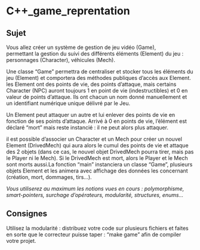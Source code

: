 # C++_game_reprentation

## Sujet
Vous allez créer un système de gestion de jeu vidéo (Game),   
permettant la gestion du suivi des différents éléments (Element) du jeu :  personnages (Character), véhicules (Mech).

Une classe “Game” permettra de centraliser et stocker tous les éléments du jeu (Element) et comportera des méthodes publiques d’accès aux Element.
les Element ont des points de vie, des points d’attaque,  mais certains Character (NPC) auront toujours 1 en point de vie (indestructibles) et 0 en valeur de points d’attaque. 
Ils ont chacun un nom donné manuellement et un identifiant numérique unique délivré par le Jeu.

Un Element peut attaquer un autre et lui enlever des points de vie en fonction de ses points d’attaque. Arrivé à 0 en points de vie, l’élément est déclaré “mort” mais reste instancié :  il ne peut alors plus attaquer.

il est possible d’associer un Character et un Mech pour créer un nouvel Element (DrivedMech) qui aura alors le cumul des points de vie et attaque des 2  objets (dans ce cas, le nouvel objet DrivedMech pourra tirer, mais pas le Player ni le Mech). 
Si le DrivedMech est mort, alors le Player et le Mech sont morts aussi.La fonction “main” instanciera un classe “Game”, plusieurs objets Element et les animera avec affichage des données les concernant (création, mort, dommages, tirs...).

*Vous utiliserez au maximum les notions vues en cours : polymorphisme, smart-pointers, surchage d’opérateurs, modularité, structures, enums...*
## Consignes

Utilisez la modularité : distribuez votre code sur plusieurs fichiers et faites en sorte que le correcteur puisse taper : “make game” afin de compiler votre projet.